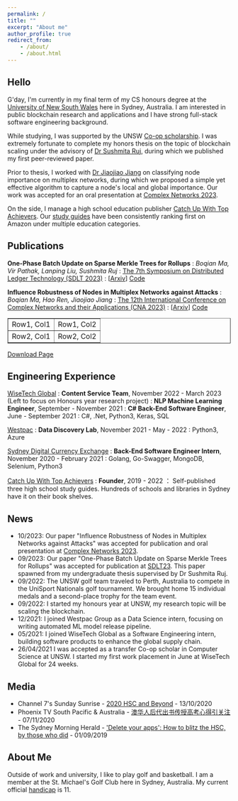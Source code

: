 ```yaml
---
permalink: /
title: ""
excerpt: "About me"
author_profile: true
redirect_from:
    - /about/
    - /about.html
---
```


## Hello

G'day, I'm currently in my final term of my CS honours degree at the [University of New South Wales](https://www.unsw.edu.au/) here in Sydney, Australia. I am interested in public blockchain research and applications and I have strong full-stack software engineering background.

While studying, I was supported by the UNSW [Co-op scholarship](https://www.co-op.unsw.edu.au/). I was extremely fortunate to complete my honors thesis on the topic of blockchain scaling under the advisory of [Dr Sushmita Ruj](https://research.unsw.edu.au/people/dr-sushmita-ruj-0), during which we published my first peer-reviewed paper.

Prior to thesis, I worked with [Dr Jiaojiao Jiang](https://research.unsw.edu.au/people/dr-jiaojiao-jiang) on classifying node importance on multiplex networks, during which we proposed a simple yet effective algorithm to capture a node's local and global importance. Our work was accepted for an oral presentation at [Complex Networks 2023](https://complexnetworks.org/).

<!-- ### Why Blockchain?

Early on in my undergraduate studies, I interests leaned more towards machine learning and data science. In 2021, at the height of the NFT bull market, I experience first hand the poor scalability issue of Ethereum by paying $90 gas fee on a $30 NFT ([view tx here](https://etherscan.io/tx/0x31fc76f46eee32d9ea8142faf1fe30414c04a5e96744dde8e8e96a8ce99290f5)). Overlooking the hype and the FUD during the bull market, I began learning about the fundamentals of blockchain.

Right before it was time to select my thesis topic, I took a blockchain software course ([COMP6452](https://www.handbook.unsw.edu.au/undergraduate/courses/2024/COMP6452?year=2024)) that completely changed my outlook on the potential impact of blockchain technology. I see blockchain as a tool to democratize global finance participation. -->

On the side, I manage a high school education publisher [Catch Up With Top Achievers](http://Top-Achievers.com.au "Catch Up With Top Achievers"). Our [study guides](https://www.amazon.com.au/s?k=Tree+Niu+Bee+Pty.Ltd&i=digital-text&dc&ref=a9_asc_1 "Study guides") have been consistently ranking first on Amazon under multiple education categories.

## Publications

**One-Phase Batch Update on Sparse Merkle Trees for Rollups**
: _Boqian Ma, Vir Pathak, Lanping Liu, Sushmita Ruj_
: [The 7th Symposium on Distributed Ledger Technology (SDLT 2023)](https://symposium-dlt.org/)
: [[Arxiv](https://arxiv.org/abs/2310.13328)] [Code](https://github.com/Boqian-Ma/one-phase-batch-update-SMT)

**Influence Robustness of Nodes in Multiplex Networks against Attacks**
: _Boqian Ma, Hao Ren, Jiaojiao Jiang_
: [The 12th International Conference on Complex Networks and their Applications (CNA 2023)](https://complexnetworks.org/)
: [[Arxiv](https://arxiv.org/abs/2309.07617)] [Code](https://github.com/Boqian-Ma/MultiCoreRank)

<table border="1">
    <tr>
        <td>Row1, Col1</td>
        <td>Row1, Col2</td>
    </tr>
    <tr>
        <td>Row2, Col1</td>
        <td>Row2, Col2</td>
    </tr>
</table>

<a href="./product/download.html" target="_top">Download Page</a>

## Engineering Experience

[WiseTech Global](https://www.wisetechglobal.com/ "WiseTech Global")
: **Content Service Team**, November 2022 - March 2023 (Left to focus on Honours year research project)
: **NLP Machine Learning Engineer**, September - November 2021
: **C# Back-End Software Engineer**, June - September 2021
: C#, .Net, Python3, Keras, SQL

[Westpac](https://www.westpac.com.au/ "Westpac")
: **Data Discovery Lab**, November 2021 - May - 2022
: Python3, Azure

[Sydney Digital Currency Exchange](https://exchange.sdce.com.au/ "SDCE")
: **Back-End Software Engineer Intern**, November 2020 - February 2021
: Golang, Go-Swagger, MongoDB, Selenium, Python3

[Catch Up With Top Achievers](https://Top-Achievers.com.au/ "Catch Up With Top Achievers")
: **Founder**, 2019 - 2022
： Self-published three high school study guides. Hundreds of schools and libraries in Sydney have it on their book shelves.

## News

-   10/2023: Our paper "Influence Robustness of Nodes in Multiplex Networks against Attacks" was accepted for publication and oral presentation at [Complex Networks 2023](https://complexnetworks.org/).
-   09/2023: Our paper "One-Phase Batch Update on Sparse Merkle Trees for Rollups" was accepted for publication at [SDLT23](https://symposium-dlt.org/). This paper spawned from my undergraduate thesis supervised by Dr Sushmita Ruj.
-   09/2022: The UNSW golf team traveled to Perth, Australia to compete in the UniSport Nationals golf tournament. We brought home 15 individual medals and a second-place trophy for the team event.
-   09/2022: I started my honours year at UNSW, my research topic will be scaling the blockchain.
-   12/2021: I joined Westpac Group as a Data Science intern, focusing on writing automated ML model release pipeline.
-   05/2021: I joined WiseTech Global as a Software Engineering intern, building software products to enhance the global supply chain.
-   26/04/2021 I was accepted as a transfer Co-op scholar in Computer Science at UNSW. I started my first work placement in June at WiseTech Global for 24 weeks.

## Media

-   Channel 7's Sunday Sunrise - [2020 HSC and Beyond](https://www.youtube.com/watch?v=dv0kiEdhMyc&t=3s) - 13/10/2020
-   Phoenix TV South Pacific & Australia - [澳华人后代出书传授高考心得引关注](https://www.youtube.com/watch?v=woUTLiO1TIs) - 07/11/2020
-   The Sydney Morning Herald - ['Delete your apps': How to blitz the HSC, by those who did](https://www.smh.com.au/education/delete-your-apps-how-to-blitz-the-hsc-by-those-who-did-20190829-p52m0t.html) - 01/09/2019

## About Me

Outside of work and university, I like to play golf and basketball. I am a member at the St. Michael's Golf Club here in Sydney, Australia. My current official [handicap](https://www.golf.org.au/handicap/?golfLinkNo=2012203208) is 11.

<!-- ## Reading List

1. [Zero to One by Peter Thiel](https://www.penguin.com.au/books/zero-to-one-9780753555200)
2. [Rich Dad Poor Dad by Robert Kiyosaki](https://www.richdad.com/)
3. [12 Rules of Life by Jordan Peterson](https://www.jordanbpeterson.com/12-rules-for-life/)
4. [The Lean Startup by Eric Ries](http://theleanstartup.com/)
5. [Indistractable by Nir Eyal](https://www.nirandfar.com/indistractable/)
6. [Thinking Fast and Slow by Daniel Kahneman](https://www.penguin.com.au/books/thinking-fast-and-slow-9780141033570)
   etc... -->
